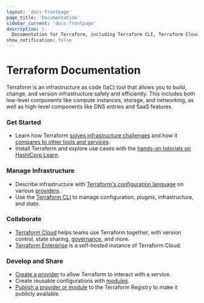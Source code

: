 ```yaml
---
layout: 'docs-frontpage'
page_title: 'Documentation'
sidebar_current: 'docs-frontpage'
description: |-
  Documentation for Terraform, including Terraform CLI, Terraform Cloud, and Terraform Enterprise.
show_notification: false
---
```


# Terraform Documentation

Terraform is an infrastructure as code (IaC) tool that allows you to build, change, and version infrastructure safely and efficiently. This includes both low-level components like compute instances, storage, and networking, as well as high-level components like DNS entries and SaaS features.

<div class="container-fluid"><div class="row">
<div class="col-md-6 col-sm-12">

### Get Started

- Learn how Terraform [solves infrastructure challenges](/intro/index.html) and how it [compares to other tools and services](/intro/vs/index.html).
- Install Terraform and explore use cases with the [hands-on tutorials on HashiCorp Learn](https://learn.hashicorp.com/collections/terraform/aws-get-started).


### Manage Infrastructure

- Describe infrastructure with [Terraform's configuration language](/docs/language/index.html) on various [providers](/docs/language/providers/index.html).
- Use the [Terraform CLI](/docs/cli/index.html) to manage configuration, plugins, infrastructure, and state.



</div>

<div class="col-md-6 col-sm-12">

### Collaborate

- [Terraform Cloud](/docs/cloud/index.html) helps teams use Terraform together, with version control, state sharing, [governance](/docs/cloud/sentinel/index.html), and more.
- [Terraform Enterprise](/docs/enterprise/index.html) is a self-hosted instance of Terraform Cloud.

### Develop and Share

- [Create a provider](/docs/extend/index.html) to allow Terraform to interact with a service.
- Create reusable configurations with [modules](/docs/language/modules/index.html).
- [Publish a provider or module](/docs/registry/index.html) to the Terraform Registry to make it publicly available.
</div>

</div></div>
